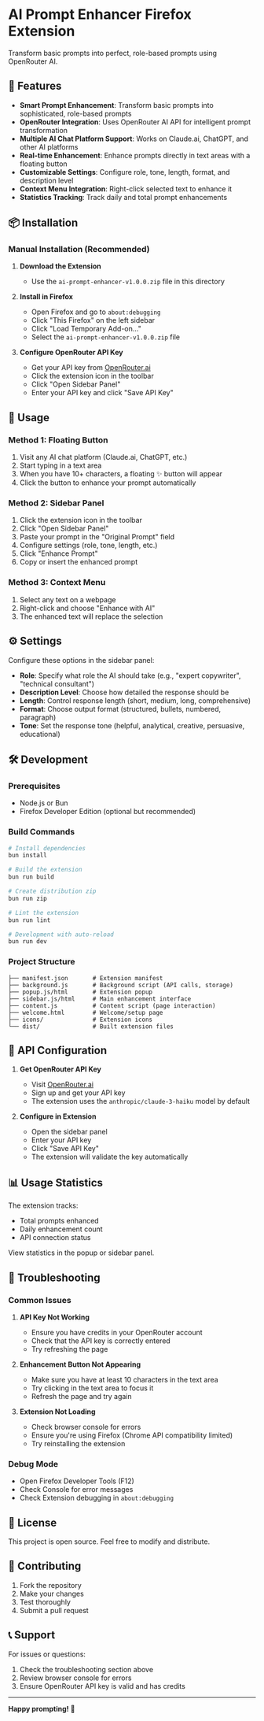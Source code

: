 # AI Prompt Enhancer Firefox Extension

Transform basic prompts into perfect, role-based prompts using OpenRouter AI.

## 🚀 Features

- **Smart Prompt Enhancement**: Transform basic prompts into sophisticated, role-based prompts
- **OpenRouter Integration**: Uses OpenRouter AI API for intelligent prompt transformation
- **Multiple AI Chat Platform Support**: Works on Claude.ai, ChatGPT, and other AI platforms
- **Real-time Enhancement**: Enhance prompts directly in text areas with a floating button
- **Customizable Settings**: Configure role, tone, length, format, and description level
- **Context Menu Integration**: Right-click selected text to enhance it
- **Statistics Tracking**: Track daily and total prompt enhancements

## 📦 Installation

### Manual Installation (Recommended)

1. **Download the Extension**
   - Use the `ai-prompt-enhancer-v1.0.0.zip` file in this directory

2. **Install in Firefox**
   - Open Firefox and go to `about:debugging`
   - Click "This Firefox" on the left sidebar
   - Click "Load Temporary Add-on..."
   - Select the `ai-prompt-enhancer-v1.0.0.zip` file

3. **Configure OpenRouter API Key**
   - Get your API key from [OpenRouter.ai](https://openrouter.ai)
   - Click the extension icon in the toolbar
   - Click "Open Sidebar Panel"
   - Enter your API key and click "Save API Key"

## 🔧 Usage

### Method 1: Floating Button
1. Visit any AI chat platform (Claude.ai, ChatGPT, etc.)
2. Start typing in a text area
3. When you have 10+ characters, a floating ✨ button will appear
4. Click the button to enhance your prompt automatically

### Method 2: Sidebar Panel
1. Click the extension icon in the toolbar
2. Click "Open Sidebar Panel"
3. Paste your prompt in the "Original Prompt" field
4. Configure settings (role, tone, length, etc.)
5. Click "Enhance Prompt"
6. Copy or insert the enhanced prompt

### Method 3: Context Menu
1. Select any text on a webpage
2. Right-click and choose "Enhance with AI"
3. The enhanced text will replace the selection

## ⚙️ Settings

Configure these options in the sidebar panel:

- **Role**: Specify what role the AI should take (e.g., "expert copywriter", "technical consultant")
- **Description Level**: Choose how detailed the response should be
- **Length**: Control response length (short, medium, long, comprehensive)
- **Format**: Choose output format (structured, bullets, numbered, paragraph)
- **Tone**: Set the response tone (helpful, analytical, creative, persuasive, educational)

## 🛠️ Development

### Prerequisites
- Node.js or Bun
- Firefox Developer Edition (optional but recommended)

### Build Commands
```bash
# Install dependencies
bun install

# Build the extension
bun run build

# Create distribution zip
bun run zip

# Lint the extension
bun run lint

# Development with auto-reload
bun run dev
```

### Project Structure
```
├── manifest.json       # Extension manifest
├── background.js       # Background script (API calls, storage)
├── popup.js/html       # Extension popup
├── sidebar.js/html     # Main enhancement interface
├── content.js          # Content script (page interaction)
├── welcome.html        # Welcome/setup page
├── icons/              # Extension icons
└── dist/               # Built extension files
```

## 🔑 API Configuration

1. **Get OpenRouter API Key**
   - Visit [OpenRouter.ai](https://openrouter.ai)
   - Sign up and get your API key
   - The extension uses the `anthropic/claude-3-haiku` model by default

2. **Configure in Extension**
   - Open the sidebar panel
   - Enter your API key
   - Click "Save API Key"
   - The extension will validate the key automatically

## 📊 Usage Statistics

The extension tracks:
- Total prompts enhanced
- Daily enhancement count
- API connection status

View statistics in the popup or sidebar panel.

## 🐛 Troubleshooting

### Common Issues

1. **API Key Not Working**
   - Ensure you have credits in your OpenRouter account
   - Check that the API key is correctly entered
   - Try refreshing the page

2. **Enhancement Button Not Appearing**
   - Make sure you have at least 10 characters in the text area
   - Try clicking in the text area to focus it
   - Refresh the page and try again

3. **Extension Not Loading**
   - Check browser console for errors
   - Ensure you're using Firefox (Chrome API compatibility limited)
   - Try reinstalling the extension

### Debug Mode
- Open Firefox Developer Tools (F12)
- Check Console for error messages
- Check Extension debugging in `about:debugging`

## 📝 License

This project is open source. Feel free to modify and distribute.

## 🤝 Contributing

1. Fork the repository
2. Make your changes
3. Test thoroughly
4. Submit a pull request

## 📞 Support

For issues or questions:
1. Check the troubleshooting section above
2. Review browser console for errors
3. Ensure OpenRouter API key is valid and has credits

---

**Happy prompting! 🚀**
